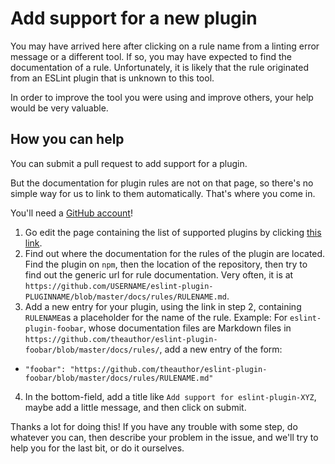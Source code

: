 # Add support for a new plugin

You may have arrived here after clicking on a rule name from a linting error message or a different tool. If so, you may have expected to find the documentation of a rule. Unfortunately, it is likely that the rule originated from an ESLint plugin that is unknown to this tool.

In order to improve the tool you were using and improve others, your help would be very valuable.

## How you can help

You can submit a pull request to add support for a plugin.

But the documentation for plugin rules are not on that page, so there's no simple way for us to link to them automatically. That's where you come in.

You'll need a [GitHub account](https://github.com/join)!

1. Go edit the page containing the list of supported plugins by clicking [this link](https://github.com/jfmengels/eslint-rule-documentation/edit/master/plugins.json).
2. Find out where the documentation for the rules of the plugin are located. Find the plugin on `npm`, then the location of the repository, then try to find out the generic url for rule documentation. Very often, it is at `https://github.com/USERNAME/eslint-plugin-PLUGINNAME/blob/master/docs/rules/RULENAME.md`.
3. Add a new entry for your plugin, using the link in step 2, containing `RULENAME`as a placeholder for the name of the rule.
Example: For `eslint-plugin-foobar`, whose documentation files are Markdown files in `https://github.com/theauthor/eslint-plugin-foobar/blob/master/docs/rules/`, add a new entry of the form:
  - `"foobar": "https://github.com/theauthor/eslint-plugin-foobar/blob/master/docs/rules/RULENAME.md"`
4. In the bottom-field, add a title like `Add support for eslint-plugin-XYZ`, maybe add a little message, and then click on submit.

Thanks a lot for doing this! If you have any trouble with some step, do whatever you can, then describe your problem in the issue, and we'll try to help you for the last bit, or do it ourselves.
